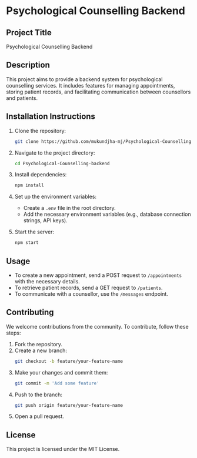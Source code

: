# Psychological Counselling Backend

## Project Title
Psychological Counselling Backend

## Description
This project aims to provide a backend system for psychological counselling services. It includes features for managing appointments, storing patient records, and facilitating communication between counsellors and patients.

## Installation Instructions
1. Clone the repository:
   ```bash
   git clone https://github.com/mukundjha-mj/Psychological-Counselling-backend.git
   ```
2. Navigate to the project directory:
   ```bash
   cd Psychological-Counselling-backend
   ```
3. Install dependencies:
   ```bash
   npm install
   ```
4. Set up the environment variables:
   - Create a `.env` file in the root directory.
   - Add the necessary environment variables (e.g., database connection strings, API keys).

5. Start the server:
   ```bash
   npm start
   ```

## Usage
- To create a new appointment, send a POST request to `/appointments` with the necessary details.
- To retrieve patient records, send a GET request to `/patients`.
- To communicate with a counsellor, use the `/messages` endpoint.

## Contributing
We welcome contributions from the community. To contribute, follow these steps:
1. Fork the repository.
2. Create a new branch:
   ```bash
   git checkout -b feature/your-feature-name
   ```
3. Make your changes and commit them:
   ```bash
   git commit -m 'Add some feature'
   ```
4. Push to the branch:
   ```bash
   git push origin feature/your-feature-name
   ```
5. Open a pull request.

## License
This project is licensed under the MIT License.
